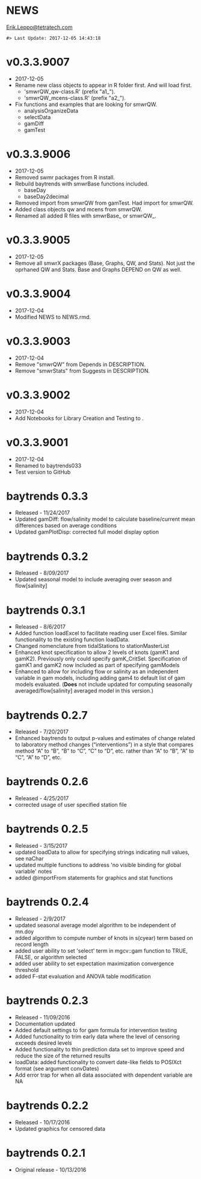 NEWS
================
<Erik.Leppo@tetratech.com>

<!-- NEWS.md is generated from NEWS.Rmd. Please edit that file -->
    #> Last Update: 2017-12-05 14:43:18

v0.3.3.9007
===========

-   2017-12-05
-   Rename new class objects to appear in R folder first. And will load first.
    -   'smwrQW\_qw-class.R' (prefix "a1\_").
    -   'smwrQW\_mcens-class.R' (prefix "a2\_").
-   Fix functions and examples that are looking for smwrQW.
    -   analysisOrganizeData
    -   selectData
    -   gamDiff
    -   gamTest

v0.3.3.9006
===========

-   2017-12-05
-   Removed swmr packages from R install.
-   Rebuild baytrends with smwrBase functions included.
    -   baseDay
    -   baseDay2decimal
-   Removed import from smwrQW from gamTest. Had import for smwrQW.
-   Added class objects qw and mcens from smwrQW.
-   Renamed all added R files with smwrBase\_ or smwrQW\_.

v0.3.3.9005
===========

-   2017-12-05
-   Remove all smwrX packages (Base, Graphs, QW, and Stats). Not just the oprhaned QW and Stats. Base and Graphs DEPEND on QW as well.

v0.3.3.9004
===========

-   2017-12-04
-   Modified NEWS to NEWS.rmd.

v0.3.3.9003
===========

-   2017-12-04
-   Remove "smwrQW" from Depends in DESCRIPTION.
-   Remove "smwrStats" from Suggests in DESCRIPTION.

v0.3.3.9002
===========

-   2017-12-04
-   Add Notebooks for Library Creation and Testing to .

v0.3.3.9001
===========

-   2017-12-04
-   Renamed to baytrends033
-   Test version to GitHub

baytrends 0.3.3
===============

-   Released - 11/24/2017
-   Updated gamDiff: flow/salinity model to calculate baseline/current mean differences based on average conditions
-   Updated gamPlotDisp: corrected full model display option

baytrends 0.3.2
===============

-   Released - 8/09/2017
-   Updated seasonal model to include averaging over season and flow\[salinity\]

baytrends 0.3.1
===============

-   Released - 8/6/2017
-   Added function loadExcel to facilitate reading user Excel files. Similar functionality to the existing function loadData.
-   Changed nomenclature from tidalStations to stationMasterList
-   Enhanced knot specification to allow 2 levels of knots (gamK1 and gamK2). Previously only could specify gamK\_CritSel. Specification of gamK1 and gamK2 now included as part of specifying gamModels
-   Enhanced to allow for including flow or salinity as an independent variable in gam models, including adding gam4 to default list of gam models evaluated. (**Does** not include updated for computing seasonally averaged/flow\[salinity\] averaged model in this version.)

baytrends 0.2.7
===============

-   Released - 7/20/2017
-   Enhanced baytrends to output p-values and estimates of change related to laboratory method changes (“interventions”) in a style that compares method “A” to “B”, “B” to “C”, “C” to “D”, etc. rather than “A” to “B”, “A” to “C”, “A” to “D”, etc.

baytrends 0.2.6
===============

-   Released - 4/25/2017
-   corrected usage of user specified station file

baytrends 0.2.5
===============

-   Released - 3/15/2017
-   updated loadData to allow for specifying strings indicating null values, see naChar
-   updated multiple functions to address 'no visible binding for global variable' notes
-   added @importFrom statements for graphics and stat functions

baytrends 0.2.4
===============

-   Released - 2/9/2017
-   updated seasonal average model algorithm to be independent of mn.doy
-   added algorithm to compute number of knots in s(cyear) term based on record length
-   added user ability to set 'select' term in mgcv::gam function to TRUE, FALSE, or algorithm selected
-   added user ability to set expectation maximization convergence threshold
-   added F-stat evaluation and ANOVA table modification

baytrends 0.2.3
===============

-   Released - 11/09/2016
-   Documentation updated
-   Added default settings to for gam formula for intervention testing
-   Added functionality to trim early data where the level of censoring exceeds desired levels
-   Added functionality to thin prediction data set to improve speed and reduce the size of the returned results
-   loadData: added functionality to convert date-like fields to POSIXct format (see argument convDates)
-   Add error trap for when all data associated with dependent variable are NA

baytrends 0.2.2
===============

-   Released - 10/17/2016
-   Updated graphics for censored data

baytrends 0.2.1
===============

-   Original release - 10/13/2016
